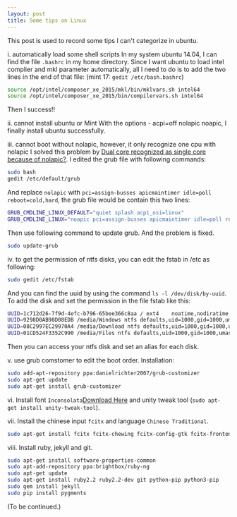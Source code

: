 ```yaml
---
layout: post
title: Some tips on Linux
---
```


This post is used to record some tips I can't categorize in ubuntu.

i. automatically load some shell scripts
In my system ubuntu 14.04, I can find the file `.bashrc` in my home directory.
Since I want ubuntu to load intel complier and mkl parameter automatically, all I need to do is to add the two lines in the end of that file: (mint 17: `gedit /etc/bash.bashrc`)

```bash
source /opt/intel/composer_xe_2015/mkl/bin/mklvars.sh intel64
source /opt/intel/composer_xe_2015/bin/compilervars.sh intel64
```

Then I success!!

ii. cannot install ubuntu or Mint
With the options - acpi=off nolapic noapic, I finally install ubuntu successfully.

iii. cannot boot without nolapic, however, it only recognize one cpu with nolapic
I solved this problem by [Dual core recognized as single core because of nolapic?](http://ubuntuforums.org/showthread.php?t=1084622).
I edited the grub file with following commands:

```bash
sudo bash
gedit /etc/default/grub
```

And replace `nolapic` with `pci=assign-busses apicmaintimer idle=poll reboot=cold,hard`, the grub file would be contain this two lines:

```bash
GRUB_CMDLINE_LINUX_DEFAULT="quiet splash acpi_osi=linux"
GRUB_CMDLINE_LINUX="noapic pci=assign-busses apicmaintimer idle=poll reboot=cold,hard"
```

Then use following command to update grub. And the problem is fixed.

```bash
sudo update-grub
```

iv. to get the permission of ntfs disks, you can edit the fstab in /etc as following:

```bash
sudo gedit /etc/fstab
```

And you can find the uuid by using the command `ls -l /dev/disk/by-uuid`. To add the disk and set the permission in the file fstab like this:

```bash
UUID=1c712d26-7f9d-4efc-b796-65bee366c8aa / ext4    noatime,nodiratime,discard,errors=remount-ro 0       1
UUID=9298D0AB98D08EDB /media/Windows ntfs defaults,uid=1000,gid=1000,umask=002     0      0
UUID=08C2997EC29970A4 /media/Download ntfs defaults,uid=1000,gid=1000,umask=002      0      0
UUID=01CD524F3352C990 /media/Files ntfs defaults,uid=1000,gid=1000,umask=002      0      0
```

Then you can access your ntfs disk and set an alias for each disk.

v. use grub comstomer to edit the boot order. Installation:

```bash
sudo add-apt-repository ppa:danielrichter2007/grub-customizer
sudo apt-get update
sudo apt-get install grub-customizer
```

vi. Install font `Inconsolata`[Download Here](http://www.levien.com/type/myfonts/inconsolata.html) and unity tweak tool (`sudo apt-get install unity-tweak-tool`).

vii. Install the chinese input `fcitx` and language `Chinese Traditional`.

```bash
sudo apt-get install fcitx fcitx-chewing fcitx-config-gtk fcitx-frontend-all fcitx-module-cloudpinyin fcitx-ui-classic fcitx-frontend-qt4 fcitx-frontend-qt5 fcitx-frontend-gtk2 fcitx-frontend-gtk3
```

viii. Install ruby, jekyll and git.
```bash
sudo apt-get install software-properties-common
sudo apt-add-repository ppa:brightbox/ruby-ng
sudo apt-get update
sudo apt-get install ruby2.2 ruby2.2-dev git python-pip python3-pip
sudo gem install jekyll
sudo pip install pygments
```

(To be continued.)
